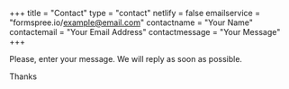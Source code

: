 +++
title = "Contact"
type = "contact"
netlify = false
emailservice = "formspree.io/example@email.com"
contactname = "Your Name"
contactemail = "Your Email Address"
contactmessage = "Your Message"
+++

Please, enter your message. We will reply as soon as possible.

Thanks


